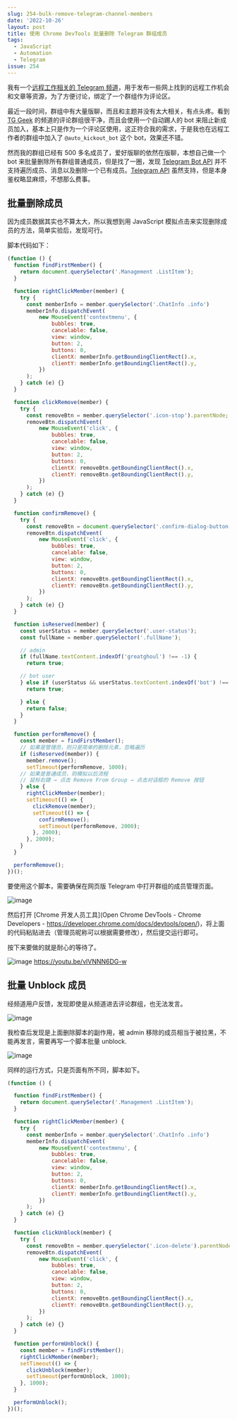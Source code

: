 ```yaml
---
slug: 254-bulk-remove-telegram-channel-members
date: '2022-10-26'
layout: post
title: 使用 Chrome DevTools 批量删除 Telegram 群组成员
tags:
  - JavaScript
  - Automation
  - Telegram
issue: 254
---
```


我有一个[远程工作相关的 Telegram 频道](https://t.me/remote_cn)，用于发布一些网上找到的远程工作机会和文章等资源，为了方便讨论，绑定了一个群组作为评论区。

最近一段时间，群组中有大量版聊，而且和主题并没有太大相关，有点头疼。看到 [TG Geek](https://t.me/TGgeek) 的频道的评论群组很干净，而且会使用一个自动踢人的 bot 来阻止新成员加入，基本上只是作为一个评论区使用，这正符合我的需求，于是我也在远程工作者的群组中加入了 `@auto_kickout_bot` 这个 bot，效果还不错。

然而我的群组已经有 500 多名成员了，爱好版聊的依然在版聊，本想自己做一个 bot 来批量删除所有群组普通成员，但是找了一圈，发现 [Telegram Bot API](https://core.telegram.org/bots/api) 并不支持遍历成员、消息以及删除一个已有成员。[Telegram API](https://core.telegram.org/methods) 虽然支持，但是本身鉴权略显麻烦，不想那么费事。

## 批量删除成员

因为成员数据其实也不算太大，所以我想到用 JavaScript 模拟点击来实现删除成员的方法，简单实验后，发现可行。

脚本代码如下：

```javascript
(function () {
  function findFirstMember() {
    return document.querySelector('.Management .ListItem');
  }

  function rightClickMember(member) {
    try {
      const memberInfo = member.querySelector('.ChatInfo .info')
      memberInfo.dispatchEvent(
          new MouseEvent('contextmenu', {
              bubbles: true,
              cancelable: false,
              view: window,
              button: 2,
              buttons: 0,
              clientX: memberInfo.getBoundingClientRect().x,
              clientY: memberInfo.getBoundingClientRect().y,
          })
      );
    } catch (e) {}
  }

  function clickRemove(member) {
    try {
      const removeBtn = member.querySelector('.icon-stop').parentNode;
      removeBtn.dispatchEvent(
          new MouseEvent('click', {
              bubbles: true,
              cancelable: false,
              view: window,
              button: 2,
              buttons: 0,
              clientX: removeBtn.getBoundingClientRect().x,
              clientY: removeBtn.getBoundingClientRect().y,
          })
      );
    } catch (e) {}
  }

  function confirmRemove() {
    try {
      const removeBtn = document.querySelector('.confirm-dialog-button');
      removeBtn.dispatchEvent(
          new MouseEvent('click', {
              bubbles: true,
              cancelable: false,
              view: window,
              button: 2,
              buttons: 0,
              clientX: removeBtn.getBoundingClientRect().x,
              clientY: removeBtn.getBoundingClientRect().y,
          })
      );
    } catch (e) {}
  }

  function isReserved(member) {
    const userStatus = member.querySelector('.user-status');
    const fullName = member.querySelector('.fullName');

    // admin
    if (fullName.textContent.indexOf('greatghoul') !== -1) {
      return true;

    // bot user
    } else if (userStatus && userStatus.textContent.indexOf('bot') !== -1) {
      return true;

    } else {
      return false;
    }
  }

  function performRemove() {
    const member = findFirstMember();
    // 如果是管理员，则只是简单的删除元素，忽略遍历
    if (isReserved(member)) {
      member.remove();
      setTimeout(performRemove, 1000);
    // 如果是普通成员，则模拟以后流程
    // 鼠标右键 → 点击 Remove From Group → 点击对话框的 Remove 按钮
    } else {
      rightClickMember(member);
      setTimeout(() => {
        clickRemove(member);
        setTimeout(() => {
          confirmRemove();
          setTimeout(performRemove, 2000);
        }, 2000);
      }, 2000); 
    }
  }

  performRemove();
})();
```

要使用这个脚本，需要确保在网页版 Telegram 中打开群组的成员管理页面。

![image](https://github.com/greatghoul/greatghoul.github.io/assets/208966/4c0ad9f9-4ac5-4777-b77c-ebcab0ff66b9)

然后打开 [Chrome 开发人员工具](Open Chrome DevTools - Chrome Developers - https://developer.chrome.com/docs/devtools/open/)，将上面的代码粘贴进去（管理员昵称可以根据需要修改），然后提交运行即可。

按下来要做的就是耐心的等待了。

![image](https://github.com/greatghoul/greatghoul.github.io/assets/208966/105aa7a0-6a18-4dbf-80b7-ebc120ddd19a)
https://youtu.be/vlVNNN6DG-w

## 批量 Unblock 成员

经频道用户反馈，发现即使是从频道进去评论群组，也无法发言。

![image](https://github.com/greatghoul/greatghoul.github.io/assets/208966/ed319db9-376e-4369-a9d9-8a7904855601)

我检查后发现是上面删除脚本的副作用，被 admin 移除的成员相当于被拉黑，不能再发言，需要再写一个脚本批量 unblock.

![image](https://github.com/greatghoul/greatghoul.github.io/assets/208966/b4107c1a-5005-40a2-b0f8-d25ab8e28fdc)

同样的运行方式，只是页面有所不同，脚本如下。

```javascript
(function () {

  function findFirstMember() {
    return document.querySelector('.Management .ListItem');
  }

  function rightClickMember(member) {
    try {
      const memberInfo = member.querySelector('.ChatInfo .info')
      memberInfo.dispatchEvent(
          new MouseEvent('contextmenu', {
              bubbles: true,
              cancelable: false,
              view: window,
              button: 2,
              buttons: 0,
              clientX: memberInfo.getBoundingClientRect().x,
              clientY: memberInfo.getBoundingClientRect().y,
          })
      );
    } catch (e) {}
  }

  function clickUnblock(member) {
    try {
      const removeBtn = member.querySelector('.icon-delete').parentNode;
      removeBtn.dispatchEvent(
          new MouseEvent('click', {
              bubbles: true,
              cancelable: false,
              view: window,
              button: 2,
              buttons: 0,
              clientX: removeBtn.getBoundingClientRect().x,
              clientY: removeBtn.getBoundingClientRect().y,
          })
      );
    } catch (e) {}
  }

  function performUnblock() {
    const member = findFirstMember();
    rightClickMember(member);
    setTimeout(() => {
      clickUnblock(member);
      setTimeout(performUnblock, 1000);
    }, 1000);
  }

  performUnblock();
})();
```


